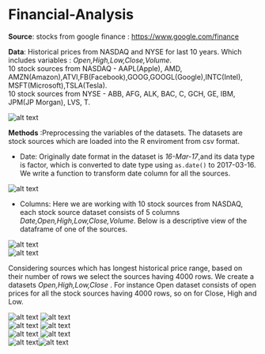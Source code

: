 # Financial-Analysis  
  
  **Source**: stocks from google finance : https://www.google.com/finance  
  
  **Data**: Historical prices from NASDAQ and NYSE for last 10 years. Which includes variables : *Open,High,Low,Close,Volume*.  
            10 stock sources from NASDAQ - AAPL(Apple), AMD, AMZN(Amazon),ATVI,FB(Facebook),GOOG,GOOGL(Google),INTC(Intel),  
            MSFT(Microsoft),TSLA(Tesla).  
            10 stock sources from NYSE - ABB, AFG, ALK, BAC, C, GCH, GE, IBM, JPM(JP Morgan), LVS, T.  
            
  ![alt text](https://github.com/jishu1989/Financial-Analysis/blob/master/screenshots/nasdaq_stock_sources.JPG) 
   
  **Methods** :Preprocessing the variables of the datasets. The datasets are stock sources which are loaded into the R enviroment from csv format.  
  * Date: Originally date format in the dataset is *16-Mar-17*,and its data type is factor, which is converted to date type using ```as.date()``` to 2017-03-16. We write a function to transform date column for all the sources.  
  
  ![alt text](https://github.com/jishu1989/Financial-Analysis/blob/master/screenshots/date_change.JPG)   
  
  * Columns: Here we are working with 10 stock sources from NASDAQ, each stock source dataset consists of 5 columns *Date,Open,High,Low,Close,Volume*. Below is a descriptive view of the dataframe of one of the sources.  
  
  ![alt text](https://github.com/jishu1989/Financial-Analysis/blob/master/screenshots/desc_data.JPG)   
  ![alt text](https://github.com/jishu1989/Financial-Analysis/blob/master/screenshots/data_tab.JPG)    
  
Considering sources which has longest historical price range, based on their number of rows we select the sources having 4000 rows. We create a datasets *Open,High,Low,Close* . For instance Open dataset consists of open prices for all the stock sources having 4000 rows, so on for Close, High and Low.

![alt text](https://github.com/jishu1989/Financial-Analysis/blob/master/screenshots/open.JPG) ![alt text](https://github.com/jishu1989/Financial-Analysis/blob/master/screenshots/open_graph.JPG)   
![alt text](https://github.com/jishu1989/Financial-Analysis/blob/master/screenshots/high.JPG) ![alt text](https://github.com/jishu1989/Financial-Analysis/blob/master/screenshots/high_graph.JPG)    
![alt text](https://github.com/jishu1989/Financial-Analysis/blob/master/screenshots/low.JPG)  ![alt text](https://github.com/jishu1989/Financial-Analysis/blob/master/screenshots/low_graph.JPG)    
![alt text](https://github.com/jishu1989/Financial-Analysis/blob/master/screenshots/close.JPG)![alt text](https://github.com/jishu1989/Financial-Analysis/blob/master/screenshots/close_graph.JPG)   
  
  
  
  
            
            
 


